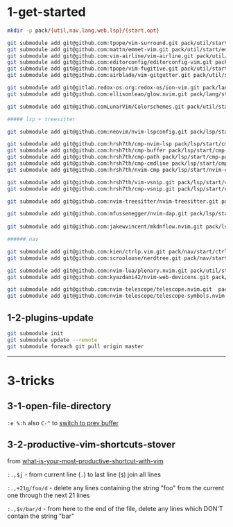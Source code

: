 # 1-get-started

```bash
mkdir -p pack/{util,nav,lang,web,lsp}/{start,opt}

git submodule add git@github.com:tpope/vim-surround.git pack/util/start/surround
git submodule add git@github.com:mattn/emmet-vim.git pack/util/start/emmet
git submodule add git@github.com:vim-airline/vim-airline.git pack/util/start/airline
git submodule add git@github.com:editorconfig/editorconfig-vim.git pack/util/start/editorconfig
git submodule add git@github.com:tpope/vim-fugitive.git pack/util/start/fugitive
git submodule add git@github.com:airblade/vim-gitgutter.git pack/util/start/gitgutter

git submodule add git@gitlab.redox-os.org:redox-os/ion-vim.git pack/lang/start/ion
git submodule add git@github.com:ellisonleao/glow.nvim.git pack/lang/start/glow

git submodule add git@github.comLunarVim/Colorschemes.git pack/util/start/colorschemes

##### lsp + treesitter

git submodule add git@github.com:neovim/nvim-lspconfig.git pack/lsp/start/nvim-lspconfig

git submodule add git@github.com:hrsh7th/cmp-nvim-lsp pack/lsp/start/cmp-nvim-lsp
git submodule add git@github.com:hrsh7th/cmp-buffer pack/lsp/start/cmp-buffer
git submodule add git@github.com:hrsh7th/cmp-path pack/lsp/start/cmp-path
git submodule add git@github.com:hrsh7th/cmp-cmdline pack/lsp/start/cmp-cmdline
git submodule add git@github.com:hrsh7th/nvim-cmp pack/lsp/start/nvim-cmp

git submodule add git@github.com:hrsh7th/vim-vsnip.git pack/lsp/start/vim-vsnip
git submodule add git@github.com:hrsh7th/cmp-vsnip.git pack/lsp/start/cmp-vsnip

git submodule add git@github.com:nvim-treesitter/nvim-treesitter.git pack/lsp/start/nvim-treesitter

git submodule add git@github.com:mfussenegger/nvim-dap.git pack/lsp/start/nvim-dap
 
git submodule add git@github.com:jakewvincent/mkdnflow.nvim.git pack/lsp/start/mkdnflow.nvim

###### nav

git submodule add git@github.com:kien/ctrlp.vim.git pack/nav/start/ctrlp.vim
git submodule add git@github.com:scrooloose/nerdtree.git pack/nav/start/nerdtreej

git submodule add git@github.com:nvim-lua/plenary.nvim.git pack/util/start/plenary.nvim
git submodule add git@github.com:kyazdani42/nvim-web-devicons.git pack/util/start/nvim-web-devicons

git submodule add git@github.com:nvim-telescope/telescope.nvim.git  pack/nav/start/telescope.nvim
git submodule add git@github.com:nvim-telescope/telescope-symbols.nvim.git pack/nav/start/telescope-symbols
```

## 1-2-plugins-update

```bash
git submodule init
git submodule update --remote
git submodule foreach git pull origin master
```

-----------------------------------------------------------

# 3-tricks

## 3-1-open-file-directory

`:e %:h` also `C-^` to [switch to prev buffer](https://stackoverflow.com/a/27692161/4039738)


## 3-2-productive-vim-shortcuts-stover

from [what-is-your-most-productive-shortcut-with-vim](https://stackoverflow.com/questions/1218390/what-is-your-most-productive-shortcut-with-vim)

`:.,$j` - from current line (`.`) to last line (`$`) join all lines

`:.,+21g/foo/d` - delete any lines containing the string "foo" from the current
  one through the next 21 lines

`:.,$v/bar/d` - from here to the end of the file, delete any lines
  which DON'T contain the string "bar"

